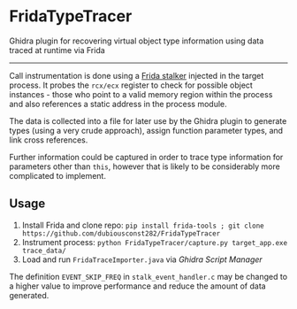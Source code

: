 # FridaTypeTracer
Ghidra plugin for recovering virtual object type information using data traced at runtime via Frida

---

Call instrumentation is done using a [Frida stalker](https://frida.re/docs/stalker/) injected in the target process. It probes the `rcx/ecx` register to check for possible object instances - those who point to a valid memory region within the process and also references a static address in the process module.

The data is collected into a file for later use by the Ghidra plugin to generate types (using a very crude approach), assign function parameter types, and link cross references.

Further information could be captured in order to trace type information for parameters other than `this`, however that is likely to be considerably more complicated to implement.

## Usage
1. Install Frida and clone repo: `pip install frida-tools ; git clone https://github.com/dubiousconst282/FridaTypeTracer`
2. Instrument process: `python FridaTypeTracer/capture.py target_app.exe trace_data/`
3. Load and run `FridaTraceImporter.java` via _Ghidra Script Manager_

The definition `EVENT_SKIP_FREQ` in `stalk_event_handler.c` may be changed to a higher value to improve performance and reduce the amount of data generated.